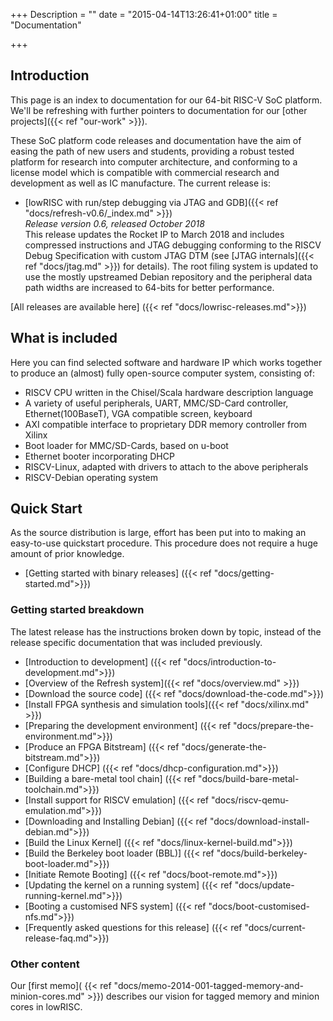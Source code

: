 +++
Description = ""
date = "2015-04-14T13:26:41+01:00"
title = "Documentation"

+++

## Introduction

This page is an index to documentation for our 64-bit RISC-V SoC platform.
We'll be refreshing with further pointers to documentation for our [other
projects]({{< ref "our-work" >}}).

These SoC platform code releases and documentation have the aim of easing the path of new users and students,
providing a robust tested platform for research into computer architecture,
and conforming to a license model which is compatible with commercial research
and development as well as IC manufacture. The current release is:

* [lowRISC with run/step debugging via JTAG and GDB]({{< ref "docs/refresh-v0.6/_index.md" >}})
<br>*Release version 0.6, released October 2018*
<br>This release updates the Rocket IP to March 2018 and includes compressed instructions and JTAG debugging conforming to the RISCV Debug Specification with custom JTAG DTM (see [JTAG internals]({{< ref "docs/jtag.md" >}}) for details). The root filing system is updated to use the mostly upstreamed Debian repository and the peripheral data path widths are increased to 64-bits for better performance.

[All releases are available here] ({{< ref "docs/lowrisc-releases.md">}})

## What is included

Here you can find selected software and hardware IP which works together to produce an (almost) fully open-source computer system, consisting of:

* RISCV CPU written in the Chisel/Scala hardware description language
* A variety of useful peripherals, UART, MMC/SD-Card controller, Ethernet(100BaseT), VGA compatible screen, keyboard
* AXI compatible interface to proprietary DDR memory controller from Xilinx
* Boot loader for MMC/SD-Cards, based on u-boot
* Ethernet booter incorporating DHCP
* RISCV-Linux, adapted with drivers to attach to the above peripherals
* RISCV-Debian operating system

## Quick Start

As the source distribution is large, effort has been put into to making an easy-to-use quickstart procedure. This procedure does not require a huge amount of prior knowledge.

* [Getting started with binary releases] ({{< ref "docs/getting-started.md">}})

### Getting started breakdown

The latest release has the instructions broken down by topic, instead of the release specific documentation that was included previously.

* [Introduction to development] ({{< ref "docs/introduction-to-development.md">}})
* [Overview of the Refresh system]({{< ref "docs/overview.md" >}})
* [Download the source code] ({{< ref "docs/download-the-code.md">}})
* [Install FPGA synthesis and simulation tools]({{< ref "docs/xilinx.md" >}})
* [Preparing the development environment] ({{< ref "docs/prepare-the-environment.md">}})
* [Produce an FPGA Bitstream] ({{< ref "docs/generate-the-bitstream.md">}})
* [Configure DHCP] ({{< ref "docs/dhcp-configuration.md">}})
* [Building a bare-metal tool chain] ({{< ref "docs/build-bare-metal-toolchain.md">}})
* [Install support for RISCV emulation] ({{< ref "docs/riscv-qemu-emulation.md">}})
* [Downloading and Installing Debian] ({{< ref "docs/download-install-debian.md">}})
* [Build the Linux Kernel] ({{< ref "docs/linux-kernel-build.md">}})
* [Build the Berkeley boot loader (BBL)] ({{< ref "docs/build-berkeley-boot-loader.md">}})
* [Initiate Remote Booting] ({{< ref "docs/boot-remote.md">}})
* [Updating the kernel on a running system] ({{< ref "docs/update-running-kernel.md">}})
* [Booting a customised NFS system] ({{< ref "docs/boot-customised-nfs.md">}})
* [Frequently asked questions for this release]  ({{< ref "docs/current-release-faq.md">}})

### Other content

Our [first memo](
{{< ref "docs/memo-2014-001-tagged-memory-and-minion-cores.md" >}}) describes our
vision for tagged memory and minion cores in lowRISC.
